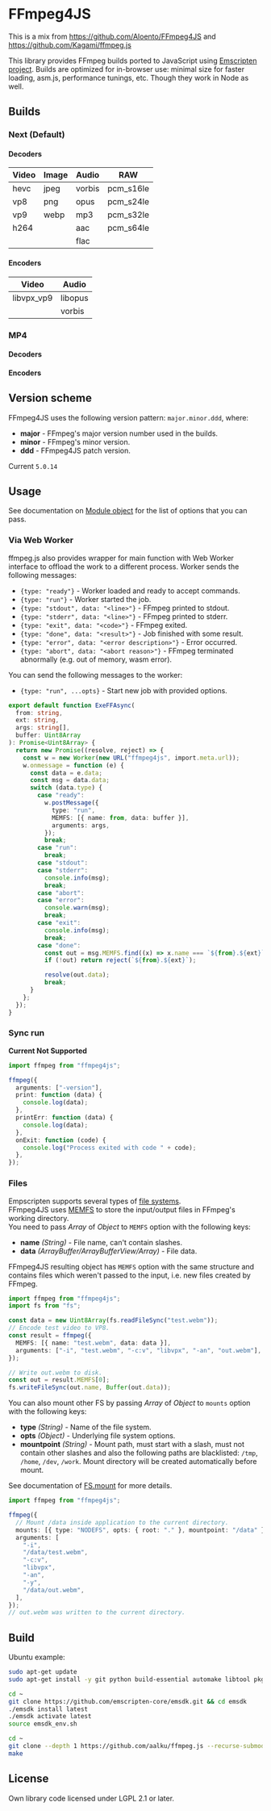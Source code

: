 # FFmpeg4JS

This is a mix from https://github.com/Aloento/FFmpeg4JS and https://github.com/Kagami/ffmpeg.js

This library provides FFmpeg builds ported to JavaScript using [Emscripten project](https://github.com/emscripten-core/emscripten). Builds are optimized for in-browser use: minimal size for faster loading, asm.js, performance tunings, etc. Though they work in Node as well.

## Builds

### Next (Default)

#### Decoders

| Video | Image | Audio  | RAW       |
| ----- | ----- | ------ | --------- |
| hevc  | jpeg  | vorbis | pcm_s16le |
| vp8   | png   | opus   | pcm_s24le |
| vp9   | webp  | mp3    | pcm_s32le |
| h264  |       | aac    | pcm_s64le |
|       |       | flac   |           |

#### Encoders

| Video      | Audio   |
| ---------- | ------- |
| libvpx_vp9 | libopus |
|            | vorbis  |

### MP4

#### Decoders

#### Encoders

## Version scheme

FFmpeg4JS uses the following version pattern: `major.minor.ddd`, where:

- **major** - FFmpeg's major version number used in the builds.
- **minor** - FFmpeg's minor version.
- **ddd** - FFmpeg4JS patch version.

Current `5.0.14`

## Usage

See documentation on [Module object](https://emscripten.org/docs/api_reference/module.html#affecting-execution) for the list of options that you can pass.

### Via Web Worker

ffmpeg.js also provides wrapper for main function with Web Worker interface to offload the work to a different process. Worker sends the following messages:

- `{type: "ready"}` - Worker loaded and ready to accept commands.
- `{type: "run"}` - Worker started the job.
- `{type: "stdout", data: "<line>"}` - FFmpeg printed to stdout.
- `{type: "stderr", data: "<line>"}` - FFmpeg printed to stderr.
- `{type: "exit", data: "<code>"}` - FFmpeg exited.
- `{type: "done", data: "<result>"}` - Job finished with some result.
- `{type: "error", data: "<error description>"}` - Error occurred.
- `{type: "abort", data: "<abort reason>"}` - FFmpeg terminated abnormally (e.g. out of memory, wasm error).

You can send the following messages to the worker:

- `{type: "run", ...opts}` - Start new job with provided options.

```ts
export default function ExeFFAsync(
  from: string,
  ext: string,
  args: string[],
  buffer: Uint8Array
): Promise<Uint8Array> {
  return new Promise((resolve, reject) => {
    const w = new Worker(new URL("ffmpeg4js", import.meta.url));
    w.onmessage = function (e) {
      const data = e.data;
      const msg = data.data;
      switch (data.type) {
        case "ready":
          w.postMessage({
            type: "run",
            MEMFS: [{ name: from, data: buffer }],
            arguments: args,
          });
          break;
        case "run":
          break;
        case "stdout":
        case "stderr":
          console.info(msg);
          break;
        case "abort":
        case "error":
          console.warn(msg);
          break;
        case "exit":
          console.info(msg);
          break;
        case "done":
          const out = msg.MEMFS.find((x) => x.name === `${from}.${ext}`);
          if (!out) return reject(`${from}.${ext}`);

          resolve(out.data);
          break;
      }
    };
  });
}
```

### Sync run

**Current Not Supported**

```ts
import ffmpeg from "ffmpeg4js";

ffmpeg({
  arguments: ["-version"],
  print: function (data) {
    console.log(data);
  },
  printErr: function (data) {
    console.log(data);
  },
  onExit: function (code) {
    console.log("Process exited with code " + code);
  },
});
```

### Files

Empscripten supports several types of [file systems](https://emscripten.org/docs/api_reference/Filesystem-API.html#file-systems).  
FFmpeg4JS uses [MEMFS](https://emscripten.org/docs/api_reference/Filesystem-API.html#memfs) to store the input/output files in FFmpeg's working directory.  
You need to pass _Array_ of _Object_ to `MEMFS` option with the following keys:

- **name** _(String)_ - File name, can't contain slashes.
- **data** _(ArrayBuffer/ArrayBufferView/Array)_ - File data.

FFmpeg4JS resulting object has `MEMFS` option with the same structure and contains files which weren't passed to the input, i.e. new files created by FFmpeg.

```ts
import ffmpeg from "ffmpeg4js";
import fs from "fs";

const data = new Uint8Array(fs.readFileSync("test.webm"));
// Encode test video to VP8.
const result = ffmpeg({
  MEMFS: [{ name: "test.webm", data: data }],
  arguments: ["-i", "test.webm", "-c:v", "libvpx", "-an", "out.webm"],
});

// Write out.webm to disk.
const out = result.MEMFS[0];
fs.writeFileSync(out.name, Buffer(out.data));
```

You can also mount other FS by passing _Array_ of _Object_ to `mounts` option with the following keys:

- **type** _(String)_ - Name of the file system.
- **opts** _(Object)_ - Underlying file system options.
- **mountpoint** _(String)_ - Mount path, must start with a slash, must not contain other slashes and also the following paths are blacklisted: `/tmp`, `/home`, `/dev`, `/work`. Mount directory will be created automatically before mount.

See documentation of [FS.mount](https://emscripten.org/docs/api_reference/Filesystem-API.html#FS.mount) for more details.

```ts
import ffmpeg from "ffmpeg4js";

ffmpeg({
  // Mount /data inside application to the current directory.
  mounts: [{ type: "NODEFS", opts: { root: "." }, mountpoint: "/data" }],
  arguments: [
    "-i",
    "/data/test.webm",
    "-c:v",
    "libvpx",
    "-an",
    "-y",
    "/data/out.webm",
  ],
});
// out.webm was written to the current directory.
```

## Build

Ubuntu example:

```bash
sudo apt-get update
sudo apt-get install -y git python build-essential automake libtool pkg-config

cd ~
git clone https://github.com/emscripten-core/emsdk.git && cd emsdk
./emsdk install latest
./emsdk activate latest
source emsdk_env.sh

cd ~
git clone --depth 1 https://github.com/aalku/ffmpeg.js --recurse-submodules aalku-ffmpeg.js && cd aalku-ffmpeg.js
make
```

## License

Own library code licensed under LGPL 2.1 or later.
